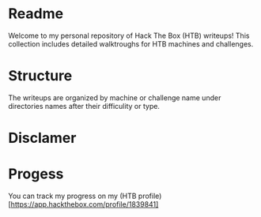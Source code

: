# Readme
Welcome to my personal repository of Hack The Box (HTB) writeups! This collection includes detailed walktroughs for HTB machines and challenges.

# Structure
The writeups are organized by machine or challenge name under directories names after their difficulity or type.

# Disclamer


# Progess

You can track my progress on my (HTB profile)[https://app.hackthebox.com/profile/1839841]